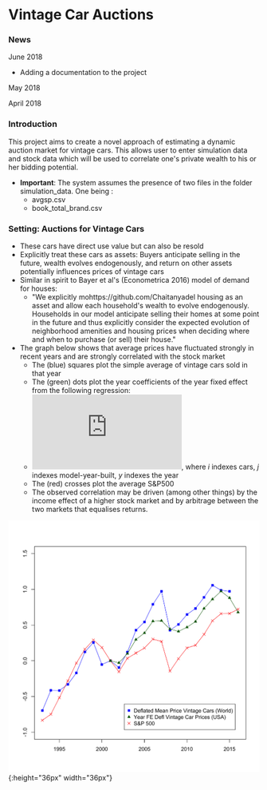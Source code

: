 Vintage Car Auctions
=====================================

### News
June 2018
* Adding a documentation to the project

May 2018

April 2018

### Introduction

This project aims to create a novel approach of estimating a dynamic auction market for vintage cars. This allows user to enter simulation data
and stock data which will be used to correlate one's private wealth to his or her bidding potential.
* **Important**: The system assumes the presence of two files in the folder simulation_data. One being :
  * avgsp.csv
  * book_total_brand.csv


### Setting: Auctions for Vintage Cars
* These cars have direct use value but can also be resold
* Explicitly treat these cars as assets: Buyers anticipate selling in the future,
wealth evolves endogenously, and return on other assets potentially influences prices of vintage cars
* Similar in spirit to Bayer et al's (Econometrica 2016) model of demand for houses:
  * "We explicitly mohttps://github.com/Chaitanyadel housing as an asset and allow each household's wealth to evolve endogenously. Households in our model anticipate selling their homes at some point in the future and thus explicitly consider the expected evolution of neighborhood amenities and housing prices when deciding where and when to purchase (or sell) their house."
* The graph below shows that average prices have fluctuated strongly in recent years and are strongly correlated with the stock market
  * The (blue) squares plot the simple average of vintage cars sold in that year
  * The (green) dots plot the year coefficients of the year fixed effect from the following regression:
  * ![equation](http://latex.codecogs.com/gif.latex?%5Ctext%7Bln%7D%28p_%7Bi%2Ct%7D%29%20%3D%20%5Cgamma_y%20&plus;%20%5Ctheta_j%20&plus;%20%5Cepsilon_%7Bi%2Ct%7D), where *i* indexes cars, *j* indexes model-year-built, *y* indexes the year
  * The (red) crosses plot the average S&P500
  * The observed correlation may be driven (among other things) by the income effect of a higher stock market and by arbitrage between the two markets that equalises returns.

![alt text](documentation/graph.png "Correlation of average prices with the stock market"){:height="36px" width="36px"}
